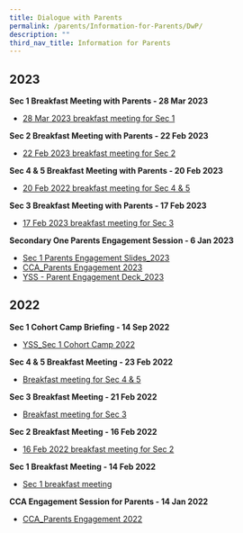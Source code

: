 ```yaml
---
title: Dialogue with Parents
permalink: /parents/Information-for-Parents/DwP/
description: ""
third_nav_title: Information for Parents
---
```

2023
---------------

**Sec 1 Breakfast Meeting with Parents - 28 Mar 2023**
* [28 Mar 2023 breakfast meeting for Sec 1](/files/Parents/Dialogue%20with%20Parents/28%20Mar%202023%20breakfast%20meeting%20for%20Sec%201.pdf)

**Sec 2 Breakfast Meeting with Parents - 22 Feb 2023**

* [22 Feb 2023 breakfast meeting for Sec 2](/files/Parents/Dialogue%20with%20Parents/22%20Feb%202023%20breakfast%20meeting%20for%20sec%202.pdf)

**Sec 4 & 5 Breakfast Meeting with Parents - 20 Feb 2023**
* [20 Feb 2022 breakfast meeting for Sec 4 & 5](/files/Parents/Dialogue%20with%20Parents/20%20Feb%202022%20breakfast%20meeting%20for%20Sec%204_5.pdf)

**Sec 3 Breakfast Meeting with Parents - 17 Feb 2023**
* [17 Feb 2023 breakfast meeting for Sec 3](/files/Parents/Dialogue%20with%20Parents/17%20Feb%202023%20breakfast%20meeting%20for%20Sec%203.pdf)

**Secondary One Parents Engagement Session - 6 Jan 2023**
* [Sec 1 Parents Engagement Slides_2023](/files/Parents/Dialogue%20with%20Parents/Sec%201%20Parents%20Engagement%20Slides_2023.pdf)
* [CCA_Parents Engagement 2023](/files/Parents/Dialogue%20with%20Parents/CCA_Parents%20Engagement%202023.pdf)
* [YSS - Parent Engagement Deck_2023](/files/Parents/Dialogue%20with%20Parents/YSS%20-%20Parent%20Engagement%20Deck_2023.pdf)

2022
----------
**Sec 1 Cohort Camp Briefing - 14 Sep 2022**

* [YSS_Sec 1 Cohort Camp 2022](/files/Parents/Dialogue%20with%20Parents/2022/YSS_Sec%201%20Cohort%20Camp%202022.pdf)

**Sec 4 & 5 Breakfast Meeting - 23 Feb 2022**
* [Breakfast meeting for Sec 4 & 5](/files/Parents/Dialogue%20with%20Parents/2022/Breakfast%20meeting%20for%20Sec%2045%20-%2023%20Feb%202022.pdf)

**Sec 3 Breakfast Meeting - 21 Feb 2022**
* [Breakfast meeting for Sec 3](/files/Parents/Dialogue%20with%20Parents/2022/Breakfast%20meeting%20for%20Sec%203%20-%2021%20Feb%202022.pdf)

**Sec 2 Breakfast Meeting - 16 Feb 2022**
* [16 Feb 2022 breakfast meeting for Sec 2](/files/Parents/Dialogue%20with%20Parents/2022/16%20Feb%202022%20breakfast%20meeting%20for%20Sec%202.pdf)

**Sec 1 Breakfast Meeting - 14 Feb 2022**
* [Sec 1 breakfast meeting](/files/Parents/Dialogue%20with%20Parents/2022/14%20Feb%202022%20breakfast%20meeting.pdf)

**CCA Engagement Session for Parents - 14 Jan 2022**
* [CCA_Parents Engagement 2022](/files/Parents/Dialogue%20with%20Parents/2022/CCA_Parents%20Engagement%202022.pdf)